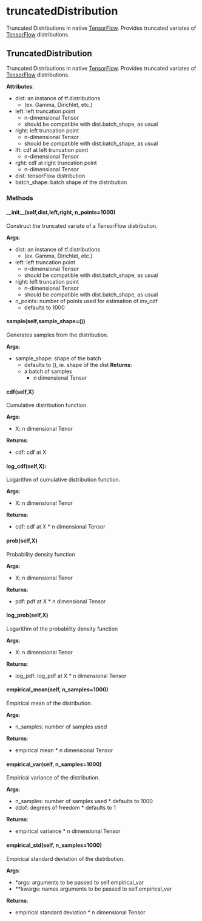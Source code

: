 # truncatedDistribution

Truncated Distributions in native [TensorFlow](https://www.tensorflow.org/). Provides truncated variates of [TensorFlow](https://www.tensorflow.org/) distributions.

## TruncatedDistribution

Truncated Distributions in native [TensorFlow](https://www.tensorflow.org/). Provides truncated variates of [TensorFlow](https://www.tensorflow.org/) distributions.

  **Attributes**:
  * dist: an instance of tf.distributions
      * (ex. Gamma, Dirichlet, etc.)
  * left: left truncation point
      * n-dimensional Tensor
      * should be compatible with dist.batch_shape, as usual
  * right: left truncation point
      * n-dimensional Tensor
      * should be compatible with dist.batch_shape, as usual
  * lft: cdf at left truncation point
      * n-dimensional Tensor
  * rght: cdf at right truncation point
      * n-dimensional Tensor
  * dist: tensorFlow distribution
  * batch_shape: batch shape of the distribution

### Methods

#### \_\_init\_\_(self,dist,left,right, n_points=1000)

Construct the truncated variate of a TensorFlow distribution.

  **Args**:
  * dist: an instance of tf.distributions
      * (ex. Gamma, Dirichlet, etc.)
  * left: left truncation point
      * n-dimensional Tensor
      * should be compatible with dist.batch_shape, as usual
  * right: left truncation point
      * n-dimensional Tensor
      * should be compatible with dist.batch_shape, as usual
  * n_points: number of points used for estimation of inv_cdf
      * defaults to 1000

#### sample(self,sample_shape=())

Generates samples from the distribution.

  **Args**:
  * sample_shape: shape of the batch
      * defaults to (), ie. shape of the dist
  **Returns**:
    * a batch of samples
      * n dimensional Tensor

#### cdf(self,X)

Cumulative distribution function.

  **Args**:
  * X: n dimensional Tenor
  
  **Returns**:
  * cdf: cdf at X

#### log_cdf(self,X):

Logarithm of cumulative distribution function.
    
  **Args**:
  * X: n dimensional Tenor
  
  **Returns**:
  * cdf: cdf at X
		* n dimensional Tensor

#### prob(self,X)

Probability density function
    
  **Args**:
  * X: n dimensional Tenor
  
  **Returns**:
  * pdf: pdf at X
		* n dimensional Tensor

#### log_prob(self,X)

Logarithm of the probability density function
    
  **Args**:
  * X: n dimensional Tenor
  
  **Returns**:
  * log\_pdf: log_pdf at X
		* n dimensional Tensor

#### empirical\_mean(self, n_samples=1000)

Empirical mean of the distribution.
    
  **Args**:
  * n_samples: number of samples used
  
  **Returns**:
  * empirical mean
		* n dimensional Tensor

#### empirical\_var(self, n_samples=1000)

Empirical variance of the distribution.
    
  **Args**:

  * n_samples: number of samples used
		* defaults to 1000
  * ddof: degrees of freedom
		* defaults to 1
  
  **Returns**:

  * empirical variance
		* n dimensional Tensor

#### empirical\_std(self, n_samples=1000)

Empirical standard deviation of the distribution.
    
  **Args**:

  * *args: arguments to be passed to self.empirical_var
  * **kwargs: names arguments to be passed to self.empirical_var
  
  **Returns**:

  * empirical standard deviation
		* n dimensional Tensor